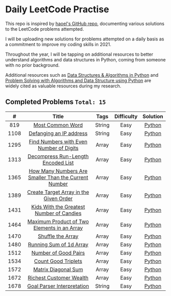 # Daily LeetCode Practise
This repo is inspired by [haoel's GitHub repo](https://github.com/haoel/leetcode), documenting various solutions to the LeetCode problems attempted. 

I will be uploading new solutions for problems attempted on a daily basis as a commitment to improve my coding skills in 2021. 

Throughout the year, I will be tapping on additional resources to better understand algorithms and data structures in Python, coming from someone with no prior background. 

Additional resources such as [Data Structures & Algorithms in Python](https://www.amazon.sg/Structures-Algorithms-Python-Michael-Goodrich/dp/1118290275/ref=asc_df_1118290275/?tag=googleshoppin-22&linkCode=df0&hvadid=391842514726&hvpos=&hvnetw=g&hvrand=16136343179200638546&hvpone=&hvptwo=&hvqmt=&hvdev=c&hvdvcmdl=&hvlocint=&hvlocphy=9062510&hvtargid=pla-455408937022&psc=1) 
and [Problem Solving with Algorithms and Data Structure using Python](https://runestone.academy/runestone/books/published/pythonds/index.html)
are widely cited as valuable resources during my research. 

## Completed Problems `Total: 15`
|  #  | Title | Tags | Difficulty | Solution |
|:---:|:-----:|:----:|:----------:|:--------:|
|819|[Most Common Word](https://leetcode.com/problems/most-common-word)|String|Easy|[Python](https://github.com/wtlow003/leetcode-daily/blob/main/string/most_common_word.py)
|1108|[Defanging an IP address](https://leetcode.com/problems/defanging-an-ip-address/)|String|Easy|[Python](https://github.com/wtlow003/leetcode-daily/blob/main/string/defanging_ip.py)
|1295|[Find Numbers with Even Number of Digits](https://leetcode.com/problems/find-numbers-with-even-number-of-digits/)|Array|Easy|[Python](https://github.com/wtlow003/leetcode-daily/blob/main/arrays/numbers_even_number.py)
|1313|[Decompress Run-Length Encoded List](https://leetcode.com/problems/decompress-run-length-encoded-list)|Array|Easy|[Python](https://github.com/wtlow003/leetcode-daily/blob/main/arrays/decompress_encoded_list.py)
|1365|[How Many Numbers Are Smaller Than the Current Number](https://leetcode.com/problems/how-many-numbers-are-smaller-than-the-current-number)|Array|Easy|[Python](https://github.com/wtlow003/leetcode-daily/blob/main/arrays/smaller_than_current.py)
|1389|[Create Target Array in the Given Order](https://leetcode.com/problems/create-target-array-in-the-given-order)|Array|Easy|[Python](https://github.com/wtlow003/leetcode-daily/blob/main/arrays/target_array_in_order.py)
|1431|[Kids With the Greatest Number of Candies](https://leetcode.com/problems/kids-with-the-greatest-number-of-candies)|Array|Easy|[Python](https://github.com/wtlow003/leetcode-daily/blob/main/arrays/kids_candies.py)
|1464|[Maximum Product of Two Elements in an Array](https://leetcode.com/problems/maximum-product-of-two-elements-in-an-array/)|Array|Easy|[Python](https://github.com/wtlow003/leetcode-daily/blob/main/arrays/max_prod_two_elements.py)
|1470|[Shuffle the Array](https://leetcode.com/problems/shuffle-the-array)|Array|Easy|[Python](https://github.com/wtlow003/leetcode-daily/blob/main/arrays/shuffle_array.py)
|1480|[Running Sum of 1d Array](https://leetcode.com/problems/running-sum-of-1d-array)|Array|Easy|[Python](https://github.com/wtlow003/leetcode-daily/blob/main/arrays/running_sum.py)
|1512|[Number of Good Pairs](https://leetcode.com/problems/number-of-good-pairs)|Array|Easy|[Python](https://github.com/wtlow003/leetcode-daily/blob/main/arrays/num_good_pairs.py)
|1534|[Count Good Triplets](https://leetcode.com/problems/count-good-triplets/)|Array|Easy|[Python](https://github.com/wtlow003/leetcode-daily/blob/main/arrays/count_good_triplets.py)
|1572|[Matrix Diagonal Sum](https://leetcode.com/problems/matrix-diagonal-sum/)|Array|Easy|[Python](https://github.com/wtlow003/leetcode-daily/blob/main/arrays/matrix_diag_sum.py)
|1672|[Richest Customer Wealth](https://leetcode.com/problems/richest-customer-wealth)|Array|Easy|[Python](https://github.com/wtlow003/leetcode-daily/blob/main/arrays/richest_wealth.py)
|1678|[Goal Parser Interpretation](https://leetcode.com/problems/goal-parser-interpretation/)|String|Easy|[Python](https://github.com/wtlow003/leetcode-tdaily/blob/main/string/goal_parser.py)